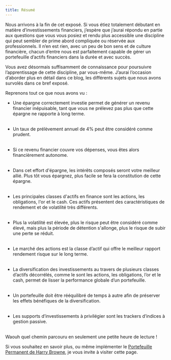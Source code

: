 ```yaml
---
title: Résumé
---
```


Nous arrivons à la fin de cet exposé. Si vous étiez totalement débutant en matière d’investissements financiers, j’espère que j’aurai répondu en partie aux questions que vous vous posiez et rendu plus accessible une discipline qui peut sembler de prime abord compliquée ou réservée aux professionnels. Il n’en est rien, avec un peu de bon sens et de culture financière, chacun d’entre nous est parfaitement capable de gérer un portefeuille d’actifs financiers dans la durée et avec succès.

Vous avez désormais suffisamment de connaissance pour poursuivre l’apprentissage de cette discipline, par vous-même. J’aurai l’occasion d’aborder plus en détail dans ce blog, les différents sujets que nous avons survolés dans ce bref exposé.

Reprenons tout ce que nous avons vu :

- Une épargne correctement investie permet de générer un revenu financier inépuisable, tant que vous ne prélevez pas plus que cette épargne ne rapporte à long terme.
<br></br>

- Un taux de prélèvement annuel de 4% peut être considéré comme prudent.
<br></br>

- Si ce revenu financier couvre vos dépenses, vous êtes alors financièrement autonome.
<br></br>

- Dans cet effort d'épargne, les intérêts composés seront votre meilleur allié. Plus tôt vous épargnez, plus facile se fera la constitution de cette épargne.
<br></br>

- Les principales classes d'actifs en finance sont les actions, les obligations, l'or et le cash. Ces actifs présentent des caractéristiques de rendement et de volatilité très différents.
<br></br>

- Plus la volatilité est élevée, plus le risque peut être considéré comme élevé, mais plus la période de détention s'allonge, plus le risque de subir une perte se réduit.
<br></br>

- Le marché des actions est la classe d’actif qui offre le meilleur rapport rendement risque sur le long terme.
<br></br>

- La diversification des investissements au travers de plusieurs classes d’actifs décorrélés, comme le sont les actions, les obligations, l’or et le cash, permet de lisser la performance globale d’un portefeuille.
<br></br>

- Un portefeuille doit être rééquilibré de temps à autre afin de préserver les effets bénéfiques de la diversification.
<br></br>

- Les supports d’investissements à privilégier sont les trackers d’indices à gestion passive.
<br></br>

Waouh quel chemin parcouru en seulement une petite heure de lecture !

Si vous souhaitez en savoir plus, ou même implémenter le [Portefeuille Permanent de Harry Browne](/permanent-portfolio), je vous invite à visiter cette page.
